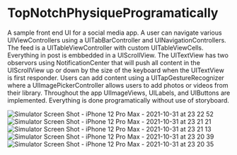 # TopNotchPhysiqueProgramatically
A sample front end UI for a social media app. 
A user can navigate various UIViewControllers using a UITabBarController and UINavigationControllers. 
The feed is a UITableViewController with custom UITableViewCells.
Everything in post is embbedded in a UIScrollView. The UITextView has two observors using NotificationCenter that will push all content in the UIScrollView up or down by the size of the keyboard when the UITextView is first responder. Users can add content using a UITapGestureRecognizer where a UIImagePickerController allows users to add photos or videos from their library. 
Throughout the app UIImageViews, UILabels, and UIButtons are implemented. 
Everything is done programatically without use of storyboard. 

![Simulator Screen Shot - iPhone 12 Pro Max - 2021-10-31 at 23 22 52](https://user-images.githubusercontent.com/60244532/139630262-abc31d81-f01f-49b1-8944-61810226186c.png)
![Simulator Screen Shot - iPhone 12 Pro Max - 2021-10-31 at 23 21 21](https://user-images.githubusercontent.com/60244532/139630264-8957deb3-3a5e-40cf-90fd-7ec93722d6f4.png)
![Simulator Screen Shot - iPhone 12 Pro Max - 2021-10-31 at 23 21 13](https://user-images.githubusercontent.com/60244532/139630268-f66f5d3d-be8f-49d8-9fdf-292e49201085.png)
![Simulator Screen Shot - iPhone 12 Pro Max - 2021-10-31 at 23 20 39](https://user-images.githubusercontent.com/60244532/139630269-53de719e-2bdc-4d63-8988-6596074af055.png)
![Simulator Screen Shot - iPhone 12 Pro Max - 2021-10-31 at 23 20 35](https://user-images.githubusercontent.com/60244532/139630271-324d3732-a922-404f-8e90-c242c98dea6c.png)
